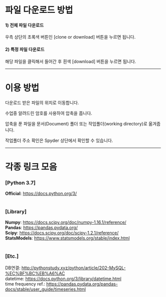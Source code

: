 # 파일 다운로드 방법

#### 1) 전체 파일 다운로드 
우측 상단의 초록색 버튼인 [clone or download] 버튼을 누르면 됩니다.

#### 2) 특정 파일 다운로드
해당 파일을 클릭해서 들어간 후 흰색 [download] 버튼을 누르면 됩니다.

---------
# 이용 방법

다운로드 받은 파일의 위치로 이동합니다.

수업중 알려드린 암호를 사용하여 압축을 풉니다.

압축을 푼 파일을 문서(Document) 폴더 또는 작업폴더(working directory)로 옮겨줍니다.

작업폴더 주소 확인은 Spyder 상단에서 확인할 수 있습니다.

---------
# 각종 링크 모음
### [Python 3.7]
<b>Official</b>: https://docs.python.org/3/ <br>
<br>
### [Library]
<b>Numpy</b>: https://docs.scipy.org/doc/numpy-1.16.1/reference/ <br> 
<b>Pandas</b>: https://pandas.pydata.org/ <br>
<b>Scipy</b>: https://docs.scipy.org/doc/scipy-1.2.1/reference/ <br>
<b>StatsModels</b>: https://www.statsmodels.org/stable/index.html <br>
<br>
### [Etc.]
DB연결: http://pythonstudy.xyz/python/article/202-MySQL-%EC%BF%BC%EB%A6%AC <br>
datetime: https://docs.python.org/3/library/datetime.html <br>
time frequency ref.: https://pandas.pydata.org/pandas-docs/stable/user_guide/timeseries.html <br>
